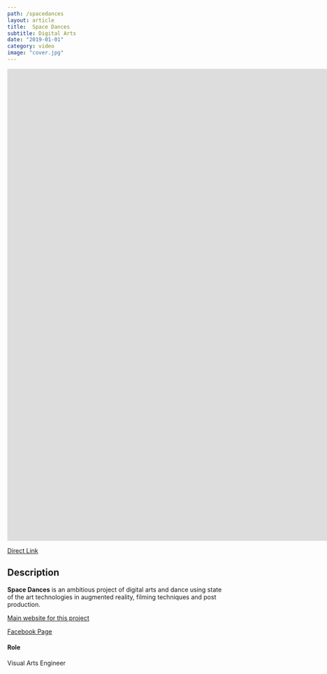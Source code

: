 ```yaml
---
path: /spacedances
layout: article
title:  Space Dances
subtitle: Digital Arts
date: "2019-01-01"
category: video
image: "cover.jpg"
---
```



<iframe src="https://player.vimeo.com/video/347264544" frameborder="0" allowfullscreen width="1920" height="1080"></iframe>

[Direct Link](//vimeo.com/347264544)


## Description

**Space Dances** is an ambitious project of digital arts and dance using state of the art technologies in augmented reality, filming techniques and post production.

[Main website for this project](//natachapaquignon.fr/?page_id=971#dossiers)

[Facebook Page](//www.facebook.com/SpaceDances/)

#### Role

Visual Arts Engineer  




